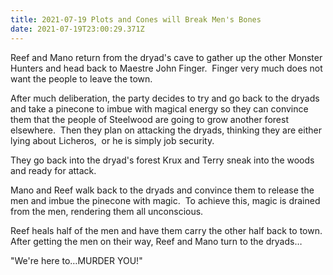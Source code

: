 ```yaml
---
title: 2021-07-19 Plots and Cones will Break Men's Bones
date: 2021-07-19T23:00:29.371Z
---
```

<!--StartFragment-->

Reef and Mano return from the dryad's cave to gather up the other Monster Hunters and head back to Maestre John Finger.  Finger very much does not want the people to leave the town. 

After much deliberation, the party decides to try and go back to the dryads and take a pinecone to imbue with magical energy so they can convince them that the people of Steelwood are going to grow another forest elsewhere.  Then they plan on attacking the dryads, thinking they are either lying about Licheros,  or he is simply job security.

They go back into the dryad's forest Krux and Terry sneak into the woods and ready for attack. 

Mano and Reef walk back to the dryads and convince them to release the men and imbue the pinecone with magic.  To achieve this, magic is drained from the men, rendering them all unconscious.

Reef heals half of the men and have them carry the other half back to town.  After getting the men on their way, Reef and Mano turn to the dryads…

"We're here to…MURDER YOU!"

<!--EndFragment-->